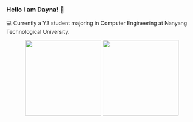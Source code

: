 ### Hello I am Dayna! 🍋

💻 Currently a Y3 student majoring in Computer Engineering at Nanyang Technological University.

<div align="center">
  <img height=200 src="https://github-readme-stats.vercel.app/api?username=dcxjn&show_icons=true&theme=vision-friendly-dark" />
  <img height=200 src="https://github-readme-stats.vercel.app/api/top-langs/?username=dcxjn&layout=compact&theme=vision-friendly-dark" /> 
</div>
